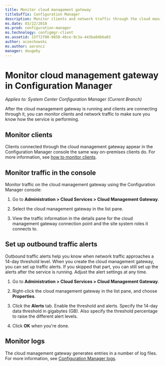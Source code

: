 ```yaml
---
title: Monitor cloud management gateway
titleSuffix: Configuration Manager
description: Monitor clients and network traffic through the cloud management gateway (CMG).
ms.date: 03/22/2018
ms.prod: configuration-manager
ms.technology: configmgr-client
ms.assetid: 15f72f80-9850-40ce-9c3a-443ba04b6a03
author: aczechowski
ms.author: aaroncz
manager: dougeby
---
```


# Monitor cloud management gateway in Configuration Manager

*Applies to: System Center Configuration Manager (Current Branch)*

After the cloud management gateway is running and clients are connecting through it, you can monitor clients and network traffic to make sure you know how the service is performing.



## Monitor clients

Clients connected through the cloud management gateway appear in the Configuration Manager console the same way on-premises clients do. For more information, see [how to monitor clients](/sccm/core/clients/manage/monitor-clients).



## Monitor traffic in the console

Monitor traffic on the cloud management gateway using the Configuration Manager console:

1. Go to **Administration > Cloud Services > Cloud Management Gateway**.

2. Select the cloud management gateway in the list pane.

3. View the traffic information in the details pane for the cloud management gateway connection point and the site system roles it connects to.



## Set up outbound traffic alerts

Outbound traffic alerts help you know when network traffic approaches a 14-day threshold level. When you create the cloud management gateway, you can set up traffic alerts. If you skipped that part, you can still set up the alerts after the service is running. Adjust the alert settings at any time.

1. Go to **Administration > Cloud Services > Cloud Management Gateway**.

2. Right-click the cloud management gateway in the list pane, and choose **Properties**.

3. Click the **Alerts** tab. Enable the threshold and alerts. Specify the 14-day data threshold in gigabytes (GB). Also specify the threshold percentage to raise the different alert levels.

4. Click **OK** when you're done.



## Monitor logs

The cloud management gateway generates entries in a number of log files. For more information, see [Configuration Manager logs](/sccm/core/plan-design/hierarchy/log-files#cloud-management-gateway).
